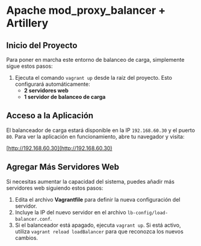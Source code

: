 # Apache mod_proxy_balancer + Artillery

## Inicio del Proyecto

Para poner en marcha este entorno de balanceo de carga, simplemente sigue estos pasos:

1. Ejecuta el comando `vagrant up` desde la raíz del proyecto. Esto configurará automáticamente:
   - **2 servidores web**
   - **1 servidor de balanceo de carga**

## Acceso a la Aplicación

El balanceador de carga estará disponible en la IP `192.168.60.30` y el puerto `80`. Para ver la aplicación en funcionamiento, abre tu navegador y visita:

[http://192.168.60.30](http://192.168.60.30)

## Agregar Más Servidores Web

Si necesitas aumentar la capacidad del sistema, puedes añadir más servidores web siguiendo estos pasos:

1. Edita el archivo **Vagrantfile** para definir la nueva configuración del servidor.
2. Incluye la IP del nuevo servidor en el archivo `lb-config/load-balancer.conf`.
3. Si el balanceador está apagado, ejecuta `vagrant up`. Si está activo, utiliza `vagrant reload loadBalancer` para que reconozca los nuevos cambios.
